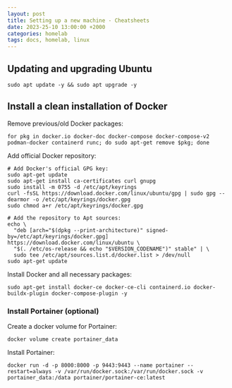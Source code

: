 ```yaml
---
layout: post
title: Setting up a new machine - Cheatsheets
date: 2023-25-10 13:00:00 +2000
categories: homelab
tags: docs, homelab, linux
---
```

## Updating and upgrading Ubuntu
```shell
sudo apt update -y && sudo apt upgrade -y
```

## Install a clean installation of Docker

Remove previous/old Docker packages:
```shell
for pkg in docker.io docker-doc docker-compose docker-compose-v2 podman-docker containerd runc; do sudo apt-get remove $pkg; done
```

Add official Docker repository:
```shell
# Add Docker's official GPG key:
sudo apt-get update
sudo apt-get install ca-certificates curl gnupg
sudo install -m 0755 -d /etc/apt/keyrings
curl -fsSL https://download.docker.com/linux/ubuntu/gpg | sudo gpg --dearmor -o /etc/apt/keyrings/docker.gpg
sudo chmod a+r /etc/apt/keyrings/docker.gpg

# Add the repository to Apt sources:
echo \
  "deb [arch="$(dpkg --print-architecture)" signed-by=/etc/apt/keyrings/docker.gpg] https://download.docker.com/linux/ubuntu \
  "$(. /etc/os-release && echo "$VERSION_CODENAME")" stable" | \
  sudo tee /etc/apt/sources.list.d/docker.list > /dev/null
sudo apt-get update
```

Install Docker and all necessary packages:
```shell
sudo apt-get install docker-ce docker-ce-cli containerd.io docker-buildx-plugin docker-compose-plugin -y
```
### Install Portainer (optional)

Create a docker volume for Portainer:
```shell
docker volume create portainer_data
```
Install Portainer:

```shell
docker run -d -p 8000:8000 -p 9443:9443 --name portainer --restart=always -v /var/run/docker.sock:/var/run/docker.sock -v portainer_data:/data portainer/portainer-ce:latest
```